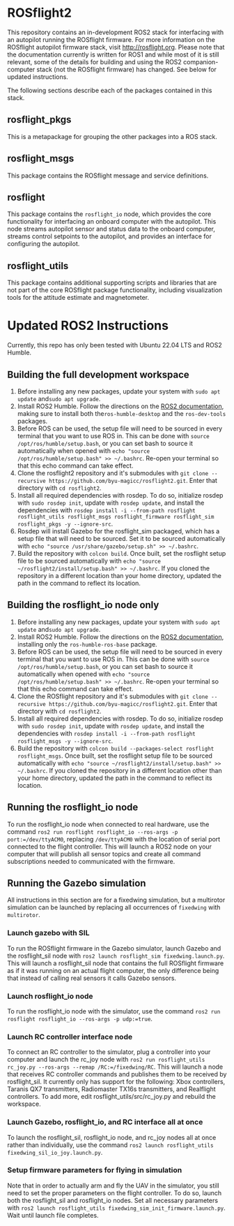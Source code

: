 # ROSflight2

This repository contains an in-development ROS2 stack for interfacing with an autopilot running the ROSflight firmware. For more information on the ROSflight autopilot firmware stack, visit http://rosflight.org. Please note that the documentation currently is written for ROS1 and while most of it is still relevant, some of the details for building and using the ROS2 companion-computer stack (not the ROSflight firmware) has changed. See below for updated instructions.

The following sections describe each of the packages contained in this stack.

## rosflight_pkgs

This is a metapackage for grouping the other packages into a ROS stack.

## rosflight_msgs

This package contains the ROSflight message and service definitions.

## rosflight

This package contains the `rosflight_io` node, which provides the core functionality for interfacing an onboard computer with the autopilot. This node streams autopilot sensor and status data to the onboard computer, streams control setpoints to the autopilot, and provides an interface for configuring the autopilot.

## rosflight_utils

This package contains additional supporting scripts and libraries that are not part of the core ROSflight package functionality, including visualization tools for the attitude estimate and magnetometer.

# Updated ROS2 Instructions

Currently, this repo has only been tested with Ubuntu 22.04 LTS and ROS2 Humble.

## Building the full development workspace

1. Before installing any new packages, update your system with `sudo apt update` and`sudo apt upgrade`.
2. Install ROS2 Humble. Follow the directions on the [ROS2 documentation](https://docs.ros.org/en/humble/Installation/Ubuntu-Install-Debians.html), making sure to install both the`ros-humble-desktop` and the `ros-dev-tools` packages.
3. Before ROS can be used, the setup file will need to be sourced in every terminal that you want to use ROS in. This can be done with `source /opt/ros/humble/setup.bash`, or you can set bash to source it automatically when opened with `echo "source /opt/ros/humble/setup.bash" >> ~/.bashrc`. Re-open your terminal so that this echo command can take effect.
4. Clone the rosflight2 repository and it's submodules with `git clone --recursive https://github.com/byu-magicc/rosflight2.git`. Enter that directory with `cd rosflight2`.
5. Install all required dependencies with rosdep. To do so, initialize rosdep with `sudo rosdep init`, update with `rosdep update`, and install the dependencies with `rosdep install -i --from-path rosflight rosflight_utils rosflight_msgs rosflight_firmware rosflight_sim rosflight_pkgs -y --ignore-src`.
6. Rosdep will install Gazebo for the rosflight_sim packaged, which has a setup file that will need to be sourced. Set it to be sourced automatically with `echo "source /usr/share/gazebo/setup.sh" >> ~/.bashrc`.
7. Build the repository with `colcon build`. Once built, set the rosflight setup file to be sourced automatically with `echo "source ~/rosflight2/install/setup.bash" >> ~/.bashrc`. If you cloned the repository in a different location than your home directory, updated the path in the command to reflect its location.

## Building the rosflight_io node only

1. Before installing any new packages, update your system with `sudo apt update` and`sudo apt upgrade`.
2. Install ROS2 Humble. Follow the directions on the [ROS2 documentation](https://docs.ros.org/en/humble/Installation/Ubuntu-Install-Debians.html), installing only the `ros-humble-ros-base` package.
3. Before ROS can be used, the setup file will need to be sourced in every terminal that you want to use ROS in. This can be done with `source /opt/ros/humble/setup.bash`, or you can set bash to source it automatically when opened with `echo "source /opt/ros/humble/setup.bash" >> ~/.bashrc`. Re-open your terminal so that this echo command can take effect.
4. Clone the ROSflight repository and it's submodules with `git clone --recursive https://github.com/byu-magicc/rosflight2.git`. Enter that directory with `cd rosflight2`.
5. Install all required dependencies with rosdep. To do so, initialize rosdep with `sudo rosdep init`, update with `rosdep update`, and install the dependencies with `rosdep install -i --from-path rosflight rosflight_msgs -y --ignore-src`.
6. Build the repository with `colcon build --packages-select rosflight rosflight_msgs`. Once built, set the rosflight setup file to be sourced automatically with `echo "source ~/rosflight2/install/setup.bash" >> ~/.bashrc`. If you cloned the repository in a different location other than your home directory, updated the path in the command to reflect its location.

## Running the rosflight_io node

To run the rosflight_io node when connected to real hardware, use the command `ros2 run rosflight rosflight_io --ros-args -p port:=/dev/ttyACM0`, replacing `/dev/ttyACM0` with the location of serial port connected to the flight controller. This will launch a ROS2 node on your computer that will publish all sensor topics and create all command subscriptions needed to communicated with the firmware.

## Running the Gazebo simulation

All instructions in this section are for a fixedwing simulation, but a multirotor simulation can be launched by replacing all occurrences of `fixedwing` with `multirotor`.

### Launch gazebo with SIL

To run the ROSflight firmware in the Gazebo simulator, launch Gazebo and the rosflight_sil node with `ros2 launch rosflight_sim fixedwing.launch.py`. This will launch a rosflight_sil node that contains the full ROSflight firmware as if it was running on an actual flight computer, the only difference being that instead of calling real sensors it calls Gazebo sensors.

### Launch rosflight_io node

To run the rosflight_io node with the simulator, use the command `ros2 run rosflight rosflight_io --ros-args -p udp:=true`.

### Launch RC controller interface node

To connect an RC controller to the simulator, plug a controller into your computer and launch the rc_joy node with `ros2 run rosflight_utils rc_joy.py --ros-args --remap /RC:=/fixedwing/RC`. This will launch a node that receives RC controller commands and publishes them to be received by rosflight_sil. It currently only has support for the following: Xbox controllers, Taranis QX7 transmitters, Radiomaster TX16s transmitters, and Realflight controllers. To add more, edit rosflight_utils/src/rc_joy.py and rebuild the workspace.

### Launch Gazebo, rosflight_io, and RC interface all at once

To launch the rosflight_sil, rosflight_io node, and rc_joy nodes all at once rather than individually, use the command `ros2 launch rosflight_utils fixedwing_sil_io_joy.launch.py`. 

### Setup firmware parameters for flying in simulation

Note that in order to actually arm and fly the UAV in the simulator, you still need to set the proper parameters on the flight controller. To do so, launch both the rosflight_sil and rosflight_io nodes. Set all necessary parameters with `ros2 launch rosflight_utils fixedwing_sim_init_firmware.launch.py`. Wait until launch file completes.
